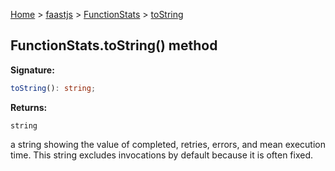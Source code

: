 [Home](./index) &gt; [faastjs](./faastjs.md) &gt; [FunctionStats](./faastjs.functionstats.md) &gt; [toString](./faastjs.functionstats.tostring.md)

## FunctionStats.toString() method

<b>Signature:</b>

```typescript
toString(): string;
```
<b>Returns:</b>

`string`

a string showing the value of completed, retries, errors, and mean execution time. This string excludes invocations by default because it is often fixed.

